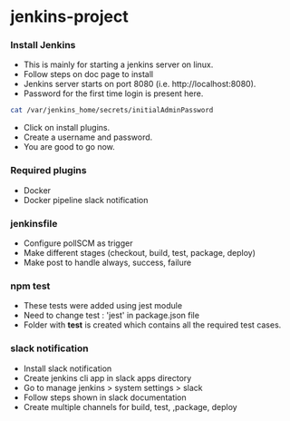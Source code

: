 # jenkins-project


### Install Jenkins
- This is mainly for starting a jenkins server on linux.
- Follow steps on doc page to install
- Jenkins server starts on port 8080 (i.e. http://localhost:8080).
- Password for the first time login is present here. 
```bash
cat /var/jenkins_home/secrets/initialAdminPassword
```
- Click on install plugins.
- Create a username and password.
- You are good to go now.

### Required plugins
- Docker
- Docker pipeline
slack notification 

### jenkinsfile
- Configure pollSCM as trigger
- Make different stages (checkout, build, test, package,  deploy)
- Make post to handle always, success, failure


### npm test
- These tests were added using jest module
- Need to change test : 'jest' in package.json file
- Folder with __test__ is created which contains all the required test cases.


### slack notification
- Install slack notification 
- Create jenkins cli app in slack apps directory
- Go to manage jenkins > system settings > slack
- Follow steps shown in slack documentation
- Create multiple channels for build, test, ,package, deploy



